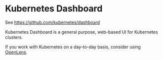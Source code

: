 # Kubernetes Dashboard

See https://github.com/kubernetes/dashboard

Kubernetes Dashboard is a general purpose, web-based UI for Kubernetes clusters. 

If you work with Kubernetes on a day-to-day basis, consider using [OpenLens](https://github.com/lisenet/openlens-linux-install/releases).

